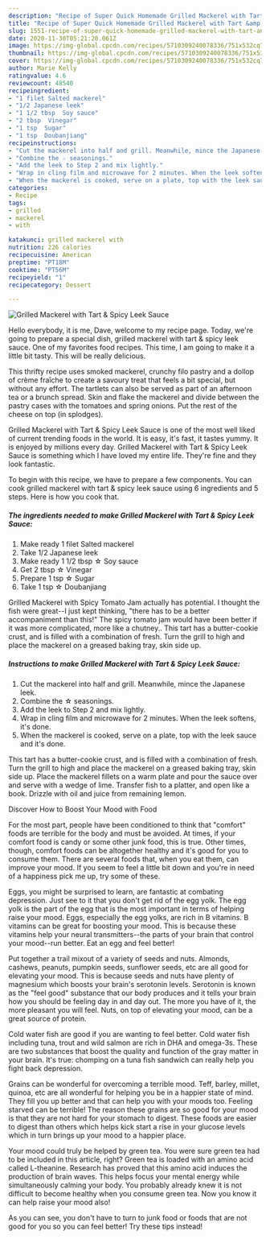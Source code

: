 ```yaml
---
description: "Recipe of Super Quick Homemade Grilled Mackerel with Tart &amp;amp; Spicy Leek Sauce"
title: "Recipe of Super Quick Homemade Grilled Mackerel with Tart &amp;amp; Spicy Leek Sauce"
slug: 1551-recipe-of-super-quick-homemade-grilled-mackerel-with-tart-and-amp-spicy-leek-sauce
date: 2020-11-30T05:21:20.061Z
image: https://img-global.cpcdn.com/recipes/5710309240078336/751x532cq70/grilled-mackerel-with-tart-spicy-leek-sauce-recipe-main-photo.jpg
thumbnail: https://img-global.cpcdn.com/recipes/5710309240078336/751x532cq70/grilled-mackerel-with-tart-spicy-leek-sauce-recipe-main-photo.jpg
cover: https://img-global.cpcdn.com/recipes/5710309240078336/751x532cq70/grilled-mackerel-with-tart-spicy-leek-sauce-recipe-main-photo.jpg
author: Marie Kelly
ratingvalue: 4.6
reviewcount: 48540
recipeingredient:
- "1 filet Salted mackerel"
- "1/2 Japanese leek"
- "1 1/2 tbsp  Soy sauce"
- "2 tbsp  Vinegar"
- "1 tsp  Sugar"
- "1 tsp  Doubanjiang"
recipeinstructions:
- "Cut the mackerel into half and grill. Meanwhile, mince the Japanese leek."
- "Combine the ☆ seasonings."
- "Add the leek to Step 2 and mix lightly."
- "Wrap in cling film and microwave for 2 minutes. When the leek softens, it&#39;s done."
- "When the mackerel is cooked, serve on a plate, top with the leek sauce and it&#39;s done."
categories:
- Recipe
tags:
- grilled
- mackerel
- with

katakunci: grilled mackerel with 
nutrition: 226 calories
recipecuisine: American
preptime: "PT18M"
cooktime: "PT56M"
recipeyield: "1"
recipecategory: Dessert

---
```



![Grilled Mackerel with Tart &amp; Spicy Leek Sauce](https://img-global.cpcdn.com/recipes/5710309240078336/751x532cq70/grilled-mackerel-with-tart-spicy-leek-sauce-recipe-main-photo.jpg)

Hello everybody, it is me, Dave, welcome to my recipe page. Today, we're going to prepare a special dish, grilled mackerel with tart &amp; spicy leek sauce. One of my favorites food recipes. This time, I am going to make it a little bit tasty. This will be really delicious.

This thrifty recipe uses smoked mackerel, crunchy filo pastry and a dollop of crème fraîche to create a savoury treat that feels a bit special, but without any effort. The tartlets can also be served as part of an afternoon tea or a brunch spread. Skin and flake the mackerel and divide between the pastry cases with the tomatoes and spring onions. Put the rest of the cheese on top (in splodges).

Grilled Mackerel with Tart &amp; Spicy Leek Sauce is one of the most well liked of current trending foods in the world. It is easy, it's fast, it tastes yummy. It is enjoyed by millions every day. Grilled Mackerel with Tart &amp; Spicy Leek Sauce is something which I have loved my entire life. They're fine and they look fantastic.


To begin with this recipe, we have to prepare a few components. You can cook grilled mackerel with tart &amp; spicy leek sauce using 6 ingredients and 5 steps. Here is how you cook that.

<!--inarticleads1-->

##### The ingredients needed to make Grilled Mackerel with Tart &amp; Spicy Leek Sauce:

1. Make ready 1 filet Salted mackerel
1. Take 1/2 Japanese leek
1. Make ready 1 1/2 tbsp ☆ Soy sauce
1. Get 2 tbsp ☆ Vinegar
1. Prepare 1 tsp ☆ Sugar
1. Take 1 tsp ☆ Doubanjiang


Grilled Mackerel with Spicy Tomato Jam actually has potential. I thought the fish were great--I just kept thinking, &#34;there has to be a better accompaniment than this!&#34; The spicy tomato jam would have been better if it was more complicated, more like a chutney.. This tart has a butter-cookie crust, and is filled with a combination of fresh. Turn the grill to high and place the mackerel on a greased baking tray, skin side up. 

<!--inarticleads2-->

##### Instructions to make Grilled Mackerel with Tart &amp; Spicy Leek Sauce:

1. Cut the mackerel into half and grill. Meanwhile, mince the Japanese leek.
1. Combine the ☆ seasonings.
1. Add the leek to Step 2 and mix lightly.
1. Wrap in cling film and microwave for 2 minutes. When the leek softens, it&#39;s done.
1. When the mackerel is cooked, serve on a plate, top with the leek sauce and it&#39;s done.


This tart has a butter-cookie crust, and is filled with a combination of fresh. Turn the grill to high and place the mackerel on a greased baking tray, skin side up. Place the mackerel fillets on a warm plate and pour the sauce over and serve with a wedge of lime. Transfer fish to a platter, and open like a book. Drizzle with oil and juice from remaining lemon. 

Discover How to Boost Your Mood with Food


For the most part, people have been conditioned to think that "comfort" foods are terrible for the body and must be avoided. At times, if your comfort food is candy or some other junk food, this is true. Other times, though, comfort foods can be altogether healthy and it's good for you to consume them. There are several foods that, when you eat them, can improve your mood. If you seem to feel a little bit down and you're in need of a happiness pick me up, try some of these.

Eggs, you might be surprised to learn, are fantastic at combating depression. Just see to it that you don't get rid of the egg yolk. The egg yolk is the part of the egg that is the most important in terms of helping raise your mood. Eggs, especially the egg yolks, are rich in B vitamins. B vitamins can be great for boosting your mood. This is because these vitamins help your neural transmitters--the parts of your brain that control your mood--run better. Eat an egg and feel better!

Put together a trail mixout of a variety of seeds and nuts. Almonds, cashews, peanuts, pumpkin seeds, sunflower seeds, etc are all good for elevating your mood. This is because seeds and nuts have plenty of magnesium which boosts your brain's serotonin levels. Serotonin is known as the "feel good" substance that our body produces and it tells your brain how you should be feeling day in and day out. The more you have of it, the more pleasant you will feel. Nuts, on top of elevating your mood, can be a great source of protein.

Cold water fish are good if you are wanting to feel better. Cold water fish including tuna, trout and wild salmon are rich in DHA and omega-3s. These are two substances that boost the quality and function of the gray matter in your brain. It's true: chomping on a tuna fish sandwich can really help you fight back depression. 

Grains can be wonderful for overcoming a terrible mood. Teff, barley, millet, quinoa, etc are all wonderful for helping you be in a happier state of mind. They fill you up better and that can help you with your moods too. Feeling starved can be terrible! The reason these grains are so good for your mood is that they are not hard for your stomach to digest. These foods are easier to digest than others which helps kick start a rise in your glucose levels which in turn brings up your mood to a happier place.

Your mood could truly be helped by green tea. You were sure green tea had to be included in this article, right? Green tea is loaded with an amino acid called L-theanine. Research has proved that this amino acid induces the production of brain waves. This helps focus your mental energy while simultaneously calming your body. You probably already knew it is not difficult to become healthy when you consume green tea. Now you know it can help raise your mood also!

As you can see, you don't have to turn to junk food or foods that are not good for you so you can feel better! Try  these tips  instead!

